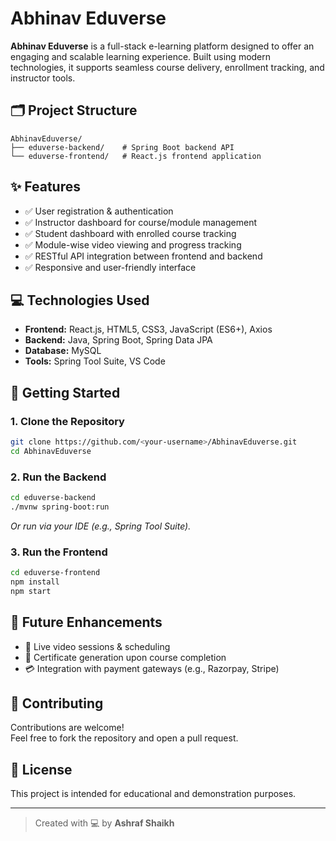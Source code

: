 # Abhinav Eduverse

**Abhinav Eduverse** is a full-stack e-learning platform designed to offer an engaging and scalable learning experience. Built using modern technologies, it supports seamless course delivery, enrollment tracking, and instructor tools.

## 🗂️ Project Structure

```
AbhinavEduverse/
├── eduverse-backend/    # Spring Boot backend API
└── eduverse-frontend/   # React.js frontend application
```

## ✨ Features

- ✅ User registration & authentication  
- ✅ Instructor dashboard for course/module management  
- ✅ Student dashboard with enrolled course tracking  
- ✅ Module-wise video viewing and progress tracking  
- ✅ RESTful API integration between frontend and backend  
- ✅ Responsive and user-friendly interface  

## 💻 Technologies Used

- **Frontend:** React.js, HTML5, CSS3, JavaScript (ES6+), Axios  
- **Backend:** Java, Spring Boot, Spring Data JPA  
- **Database:** MySQL  
- **Tools:** Spring Tool Suite, VS Code  

## 🚀 Getting Started

### 1. Clone the Repository

```bash
git clone https://github.com/<your-username>/AbhinavEduverse.git
cd AbhinavEduverse
```

### 2. Run the Backend

```bash
cd eduverse-backend
./mvnw spring-boot:run
```

_Or run via your IDE (e.g., Spring Tool Suite)._

### 3. Run the Frontend

```bash
cd eduverse-frontend
npm install
npm start
```

## 🔮 Future Enhancements

- 🎥 Live video sessions & scheduling  
- 🧾 Certificate generation upon course completion  
- 💳 Integration with payment gateways (e.g., Razorpay, Stripe)  

## 🤝 Contributing

Contributions are welcome!  
Feel free to fork the repository and open a pull request.

## 📄 License

This project is intended for educational and demonstration purposes.

---

> Created with 💻 by **Ashraf Shaikh**
